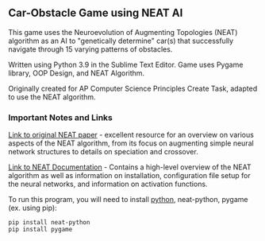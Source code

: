 ## Car-Obstacle Game using NEAT AI

This game uses the Neuroevolution of Augmenting Topologies (NEAT) algorithm as an AI to "genetically determine" car(s) that successfully navigate through 15 varying patterns of obstacles.

Written using Python 3.9 in the Sublime Text Editor. Game uses Pygame library, OOP Design, and NEAT Algorithm.

Originally created for AP Computer Science Principles Create Task, adapted to use the NEAT algorithm.

### Important Notes and Links

[Link to original NEAT paper](http://nn.cs.utexas.edu/downloads/papers/stanley.cec02.pdf) - excellent resource for an overview on various aspects of the NEAT algorithm, from its focus on augmenting simple neural network structures to details on speciation and crossover.

[Link to NEAT Documentation](https://neat-python.readthedocs.io/en/latest/neat_overview.html) - Contains a high-level overview of the NEAT algorithm as well as information on installation, configuration file setup for the neural networks, and information on activation functions.

To run this program, you will need to install [python](https://www.python.org/downloads/), neat-python, pygame (ex. using pip):
 ```
 pip install neat-python
 pip install pygame
 ```
 
